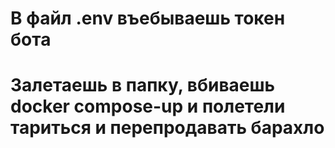 # В файл .env въебываешь токен бота
# Залетаешь в папку, вбиваешь docker compose-up и полетели тариться и перепродавать барахло
